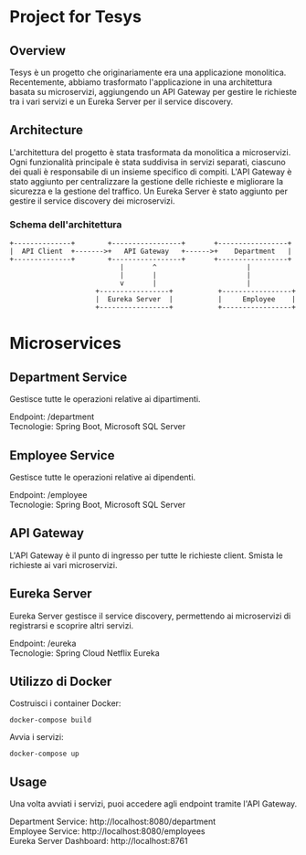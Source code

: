 # Project for Tesys

## Overview

Tesys è un progetto che originariamente era una applicazione monolitica. Recentemente, abbiamo trasformato l'applicazione in una architettura basata su microservizi, aggiungendo un API Gateway per gestire le richieste tra i vari servizi e un Eureka Server per il service discovery.


## Architecture

L'architettura del progetto è stata trasformata da monolitica a microservizi. Ogni funzionalità principale è stata suddivisa in servizi separati, ciascuno dei quali è responsabile di un insieme specifico di compiti. L'API Gateway è stato aggiunto per centralizzare la gestione delle richieste e migliorare la sicurezza e la gestione del traffico. Un Eureka Server è stato aggiunto per gestire il service discovery dei microservizi.

### Schema dell'architettura

```plaintext
+--------------+        +-----------------+       +-----------------+
|  API Client  +------->+   API Gateway   +------>+    Department   |
+--------------+        +-----------------+       +-----------------+
                           |       ^                      |     
                           |       |                      |
                           v       |                      |
                     +-----------------+           +-----------------+
                     |  Eureka Server  |           |     Employee    |
                     +-----------------+           +-----------------+
   ```                               
# Microservices
## Department Service
Gestisce tutte le operazioni relative ai dipartimenti.

Endpoint: /department <br>
Tecnologie: Spring Boot, Microsoft SQL Server

## Employee Service
Gestisce tutte le operazioni relative ai dipendenti.

Endpoint: /employee <br>
Tecnologie: Spring Boot, Microsoft SQL Server

## API Gateway
L'API Gateway è il punto di ingresso per tutte le richieste client. Smista le richieste ai vari microservizi.

## Eureka Server
Eureka Server gestisce il service discovery, permettendo ai microservizi di registrarsi e scoprire altri servizi.

Endpoint: /eureka <br>
Tecnologie: Spring Cloud Netflix Eureka

## Utilizzo di Docker
Costruisci i container Docker:

```plaintext
docker-compose build
```
Avvia i servizi:
```plaintext
docker-compose up
```
## Usage
Una volta avviati i servizi, puoi accedere agli endpoint tramite l'API Gateway.

Department Service: http://localhost:8080/department <br>
Employee Service: http://localhost:8080/employees <br>
Eureka Server Dashboard: http://localhost:8761
